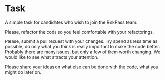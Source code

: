 # Task
A simple task for candidates who wish to join the RiskPass team:

Please, refactor the code so you feel comfortable with your refactorings.

Please, submit a pull request with your changes. Try spend as less time as possible, do only what you think is really important to make the code better. Probably there are many issues, but only a few of them worth changing. We would like to see what attracts your attention.

Please share your ideas on what else can be done with the code, what you might do later on.


